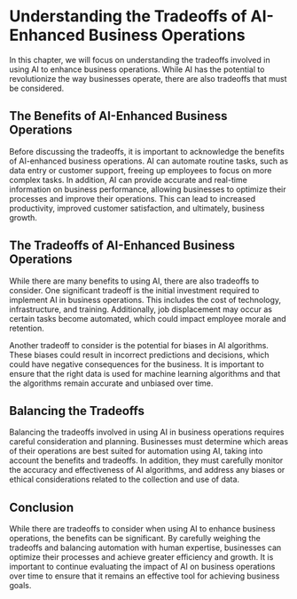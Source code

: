 Understanding the Tradeoffs of AI-Enhanced Business Operations
=============================================================================================================================

In this chapter, we will focus on understanding the tradeoffs involved in using AI to enhance business operations. While AI has the potential to revolutionize the way businesses operate, there are also tradeoffs that must be considered.

The Benefits of AI-Enhanced Business Operations
-----------------------------------------------

Before discussing the tradeoffs, it is important to acknowledge the benefits of AI-enhanced business operations. AI can automate routine tasks, such as data entry or customer support, freeing up employees to focus on more complex tasks. In addition, AI can provide accurate and real-time information on business performance, allowing businesses to optimize their processes and improve their operations. This can lead to increased productivity, improved customer satisfaction, and ultimately, business growth.

The Tradeoffs of AI-Enhanced Business Operations
------------------------------------------------

While there are many benefits to using AI, there are also tradeoffs to consider. One significant tradeoff is the initial investment required to implement AI in business operations. This includes the cost of technology, infrastructure, and training. Additionally, job displacement may occur as certain tasks become automated, which could impact employee morale and retention.

Another tradeoff to consider is the potential for biases in AI algorithms. These biases could result in incorrect predictions and decisions, which could have negative consequences for the business. It is important to ensure that the right data is used for machine learning algorithms and that the algorithms remain accurate and unbiased over time.

Balancing the Tradeoffs
-----------------------

Balancing the tradeoffs involved in using AI in business operations requires careful consideration and planning. Businesses must determine which areas of their operations are best suited for automation using AI, taking into account the benefits and tradeoffs. In addition, they must carefully monitor the accuracy and effectiveness of AI algorithms, and address any biases or ethical considerations related to the collection and use of data.

Conclusion
----------

While there are tradeoffs to consider when using AI to enhance business operations, the benefits can be significant. By carefully weighing the tradeoffs and balancing automation with human expertise, businesses can optimize their processes and achieve greater efficiency and growth. It is important to continue evaluating the impact of AI on business operations over time to ensure that it remains an effective tool for achieving business goals.
